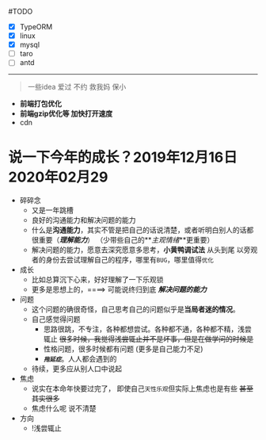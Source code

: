#TODO

- [x] TypeORM
- [x] linux
- [x] mysql
- [ ] taro
- [ ] antd
---
> 一些idea
> 爱过 不约 救我妈
> 保小
+ **前端打包优化**
+ **前端gzip优化等 加快打开速度**
+ cdn

# 说一下今年的成长？2019年12月16日 2020年02月29
+ 碎碎念
    + 又是一年跳槽
    + 良好的沟通能力和解决问题的能力
    + 什么是**沟通能力**，其实不管是把自己的话说清楚，或者听明白别人的话都很重要（**_理解能力_**） （少带些自己的**_主观情绪_**更重要）
    + 解决问题的能力，愿意去深究愿意多思考，**小黄鸭调试法** 从头到尾 以旁观者的身份去尝试理解自己的程序，哪里有`BUG`，哪里值得`优化`
+ 成长
    + 比如总算沉下心来，好好理解了一下乐观锁 
    + 更多是思想上的，====> 可能说终归到底 **_解决问题的能力_**
+ 问题
    + 这个问题的确很奇怪，自己思考自己的问题似乎是**当局者迷的情况**。
    + 自己感觉得问题
        + 思路很跳，不专注，各种都想尝试。各种都不通，各种都不精，浅尝辄止
        ~~很多时候，我觉得浅尝辄止并不是坏事，但是在做学问的时候是~~
        + 性格问题，很多时候都有问题 (更多是自己能力不足)
        + **_`拖延症`_**。人人都会遇到的
    + 待续，更多应从别人口中说起
+ 焦虑 
    + 说实在本命年快要过完了， 即使自己`天性乐观`但实际上焦虑也是有些 ~~甚至其实很多~~ 
    + 焦虑什么呢 说不清楚
+ 方向
    + !浅尝辄止
